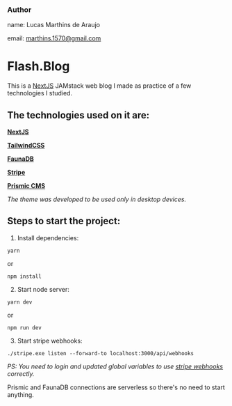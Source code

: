 ### Author

name: Lucas Marthins de Araujo

email: marthins.1570@gmail.com

# Flash.Blog


This is a [NextJS](https://nextjs.org) JAMstack web blog I made as practice of a few technologies I studied. 

## The technologies used on it are: 

**[NextJS](https://nextjs.org)**

**[TailwindCSS](https://tailwindcss.com)**

**[FaunaDB](https://fauna.com)**

**[Stripe](https://stripe.com/)**

**[Prismic CMS](https://prismic.io)**

*The theme was developed to be used only in desktop devices.*

## Steps to start the project: 

1. Install dependencies: 

```
yarn
```
or
```
npm install
```

2. Start node server:

```
yarn dev
```
or 
```
npm run dev
```

3. Start stripe webhooks:

```
./stripe.exe listen --forward-to localhost:3000/api/webhooks
```

*PS: You need to login and updated global variables to use [stripe webhooks](https://stripe.com/docs/webhooks/quickstart) correctly.*

Prismic and FaunaDB connections are serverless so there's no need to start anything.


